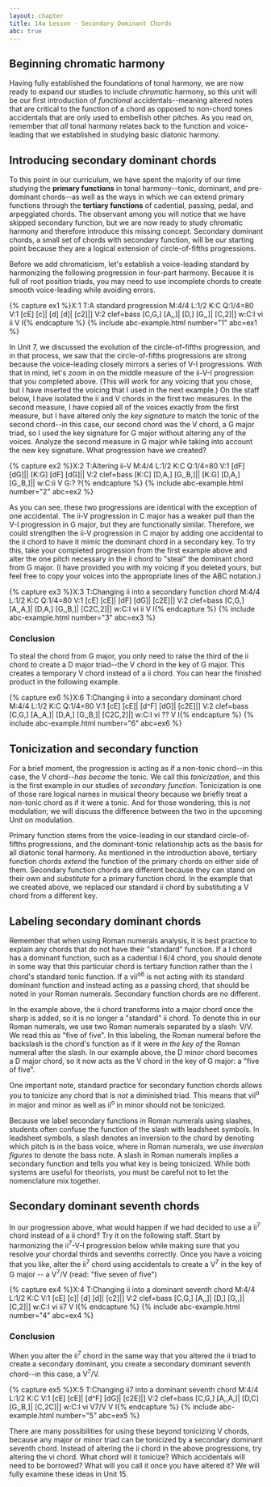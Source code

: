 ```yaml
---
layout: chapter
title: 14a Lesson - Secondary Dominant Chords
abc: true
---
```


## Beginning chromatic harmony

Having fully established the foundations of tonal harmony, we are now ready to expand our studies to include *chromatic* harmony, so this unit will be our first introduction of *functional* accidentals--meaning altered notes that are critical to the function of a chord as opposed to non-chord tones accidentals that are only used to embellish other pitches. As you read on, remember that *all* tonal harmony relates back to the function and voice-leading that we established in studying basic diatonic harmony. 

## Introducing secondary dominant chords

To this point in our curriculum, we have spent the majority of our time studying the **primary functions** in tonal harmony--tonic, dominant, and pre-dominant chords--as well as the ways in which we can extend primary functions through the **tertiary functions** of cadential, passing, pedal, and arpeggiated chords. The observant among you will notice that we have skipped secondary function, but we are now ready to study chromatic harmony and therefore introduce this missing concept. Secondary dominant chords, a small set of chords with secondary function, will be our starting point because they are a logical extension of circle-of-fifths progressions. 

Before we add chromaticism, let's establish a voice-leading standard by harmonizing the following progression in four-part harmony. Because it is full of root position triads, you may need to use incomplete chords to create smooth voice-leading while avoiding errors.

{% capture ex1 %}X:1
T:A standard progression
M:4/4
L:1/2
K:C
Q:1/4=80
V:1
[cE] [c]| [d] [d]| [c2]|]
V:2 clef=bass
[C,G,] [A,,]| [D,] [G,,]| [C,2]|]
w:C:I vi ii V I{% endcapture %}
{% include abc-example.html number="1" abc=ex1 %}

In Unit 7, we discussed the evolution of the circle-of-fifths progression, and in that process, we saw that the circle-of-fifths progressions are strong because the voice-leading closely mirrors a series of V-I progressions. With that in mind, let's zoom in on the middle measure of the ii-V-I progression that you completed above. (This will work for any voicing that you chose, but I have inserted the voicing that I used in the next example.) On the staff below, I have isolated the ii and V chords in the first two measures. In the second measure, I have copied all of the voices exactly from the first measure, but I have altered only the *key signature* to match the tonic of the second chord--in this case, our second chord was the V chord, a G major triad, so I used the key signature for G major without altering any of the voices. Analyze the second measure in G major while taking into account the new key signature. What progression have we created? 

{% capture ex2 %}X:2
T:Altering ii-V
M:4/4
L:1/2
K:C
Q:1/4=80
V:1
[dF] [dG]|| [K:G] [dF] [dG]||
V:2 clef=bass
[K:C] [D,A,] [G,,B,]|| [K:G] [D,A,] [G,,B,]||
w:C:ii V G:? ?{% endcapture %}
{% include abc-example.html number="2" abc=ex2 %}

As you can see, these two progressions are identical with the exception of one accidental. The ii-V progression in C major has a weaker pull than the V-I progression in G major, but they are functionally similar. Therefore, we could strengthen the ii-V progression in C major by adding one accidental to the ii chord to have it mimic the dominant chord in a secondary key. To try this, take your completed progression from the first example above and alter the one pitch necessary in the ii chord to "steal" the dominant chord from G major. (I have provided you with my voicing if you deleted yours, but feel free to copy your voices into the appropriate lines of the ABC notation.)

{% capture ex3 %}X:3
T:Changing ii into a secondary function chord
M:4/4
L:1/2
K:C
Q:1/4=80
V:1
[cE] [cE]| [dF] [dG]| [c2E]|]
V:2 clef=bass
[C,G,] [A,,A,]| [D,A,] [G,,B,]| [C2C,2]|]
w:C:I vi ii V I{% endcapture %}
{% include abc-example.html number="3" abc=ex3 %}

### Conclusion

To steal the chord from G major, you only need to raise the third of the ii chord to create a D major triad--the V chord in the key of G major. This creates a temporary V chord instead of a ii chord. You can hear the finished product in the following example.

{% capture ex6 %}X:6
T:Changing ii into a secondary dominant chord
M:4/4
L:1/2
K:C
Q:1/4=80
V:1
[cE] [cE]| [d^F] [dG]| [c2E]|]
V:2 clef=bass
[C,G,] [A,,A,]| [D,A,] [G,,B,]| [C2C,2]|]
w:C:I vi ?? V I{% endcapture %}
{% include abc-example.html number="6" abc=ex6 %}

## Tonicization and secondary function

For a brief moment, the progression is acting as if a non-tonic chord--in this case, the V chord--*has become* the tonic. We call this *tonicization*, and this is the first example in our studies of *secondary function*. Tonicization is one of those rare logical names in musical theory because we briefly treat a non-tonic chord as if it were a tonic. And for those wondering, this is *not* modulation; we will discuss the difference between the two in the upcoming Unit on modulation.

Primary function stems from the voice-leading in our standard circle-of-fifths progressions, and the dominant-tonic relationship acts as the basis for all diatonic tonal harmony. As mentioned in the introduction above, tertiary function chords *extend* the function of the primary chords on either side of them. Secondary function chords are different because they can stand on their own and *substitute* for a primary function chord. In the example that we created above, we replaced our standard ii chord by substituting a V chord from a different key.

## Labeling secondary dominant chords

Remember that when using Roman numerals analysis, it is best practice to explain any chords that do not have their "standard" function. If a I chord has a dominant function, such as a cadential I 6/4 chord, you should denote in some way that this particular chord is tertiary function rather than the I chord's standard tonic function. If a vii<sup>o6</sup> is not acting with its standard dominant function and instead acting as a passing chord, that should be noted in your Roman numerals. Secondary function chords are no different. 

In the example above, the ii chord transforms into a major chord once the sharp is added, so it is no longer a "standard" ii chord. To denote this in our Roman numerals, we use two Roman numerals separated by a slash: V/V. We read this as "five of five". In this labeling, the Roman numeral before the backslash is the chord's function as if it were *in the key of* the Roman numeral after the slash. In our example above, the D minor chord becomes a D major chord, so it now acts as the V chord in the key of G major: a "five of five".

One important note, standard practice for secondary function chords allows you to tonicize any chord that is *not* a diminished triad. This means that vii<sup>o</sup> in major and minor as well as ii<sup>o</sup> in minor should not be tonicized.

Because we label secondary functions in Roman numerals using slashes, students often confuse the function of the slash with leadsheet symbols. In leadsheet symbols, a slash denotes an inversion to the chord by denoting which pitch is in the bass voice, where in Roman numerals, we use *inversion figures* to denote the bass note. A slash in Roman numerals implies a secondary function and tells you what key is being tonicized. While both systems are useful for theorists, you must be careful not to let the nomenclature mix together.

## Secondary dominant seventh chords

In our progression above, what would happen if we had decided to use a ii<sup>7</sup> chord instead of a ii chord? Try it on the following staff. Start by harmonizing the ii<sup>7</sup>-V-I progression below while making sure that you resolve your chordal thirds and sevenths correctly. Once you have a voicing that you like, alter the ii<sup>7</sup> chord using accidentals to create a V<sup>7</sup> in the key of G major -- a V<sup>7</sup>/V (read: "five seven of five")

{% capture ex4 %}X:4
T:Changing ii into a dominant seventh chord
M:4/4
L:1/2
K:C
V:1
[cE] [c]| [d] [d]| [c2]|]
V:2 clef=bass
[C,G,] [A,,]| [D,] [G,,]| [C,2]|]
w:C:I vi ii7 V I{% endcapture %}
{% include abc-example.html number="4" abc=ex4 %}

### Conclusion

When you alter the ii<sup>7</sup> chord in the same way that you altered the ii triad to create a secondary dominant, you create a secondary dominant seventh chord--in this case, a V<sup>7</sup>/V.

{% capture ex5 %}X:5
T:Changing ii7 into a dominant seventh chord
M:4/4
L:1/2
K:C
V:1
[cE] [cE]| [d^F] [dG]| [c2E]|]
V:2 clef=bass
[C,G,] [A,,A,]| [D,C] [G,,B,]| [C,2C]|]
w:C:I vi V7/V V I{% endcapture %}
{% include abc-example.html number="5" abc=ex5 %}

There are many possibilities for using these beyond tonicizing V chords, because any major or minor triad can be tonicized by a secondary dominant seventh chord. Instead of altering the ii chord in the above progressions, try altering the vi chord. What chord will it tonicize? Which accidentals will need to be borrowed? What will you call it once you have altered it? We will fully examine these ideas in Unit 15.

